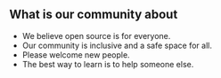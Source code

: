
## What is our community about

- We believe open source is for everyone.
- Our community is inclusive and a safe space for all.
- Please welcome new people.
- The best way to learn is to help someone else.
